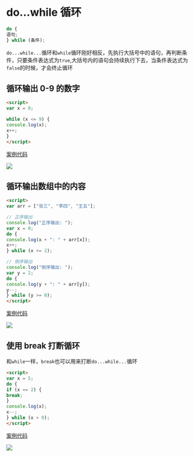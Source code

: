 # do...while 循环

```js
do {
语句;
} while (条件);
```

`do...while...`循环和`while`循环刚好相反，先执行大括号中的语句，再判断条件，只要条件表达式为`true`,大括号内的语句会持续执行下去，当条件表达式为`false`的时候，才会终止循环

## 循环输出 0-9 的数字

```html
<script>
var x = 0;

while (x <= 9) {
console.log(x);
x++;
}
</script>
```

[案例代码](./demo/demo01.html)

![](./images/01.png)

## 循环输出数组中的内容

```html
<script>
var arr = ["张三", "李四", "王五"];

// 正序输出
console.log("正序输出: ");
var x = 0;
do {
console.log(x + ": " + arr[x]);
x++;
} while (x <= 2);

// 倒序输出
console.log("倒序输出: ");
var y = 2;
do {
console.log(y + ": " + arr[y]);
y--;
} while (y >= 0);
</script>
```

[案例代码](./demo/demo02.html)

![](./images/02.png)

## 使用 break 打断循环

和`while`一样，`break`也可以用来打断`do...while...`循环

```html
<script>
var x = 5;
do {
if (x == 2) {
break;
}
console.log(x);
x--;
} while (x > 0);
</script>
```

[案例代码](./demo/demo03.html)

![](./images/03.png)
